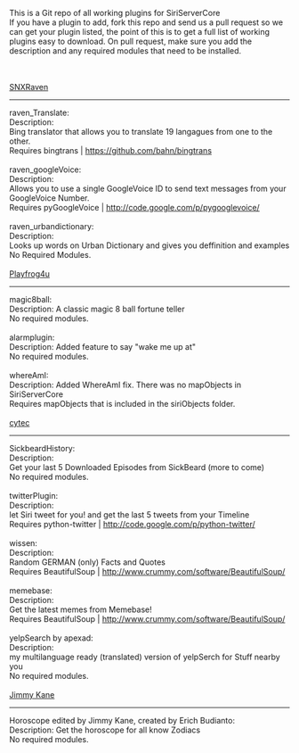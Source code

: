 This is a Git repo of all working plugins for SiriServerCore<BR>
If you have a plugin to add, fork this repo and send us a pull request so we can get your plugin listed, the point of this is to get a full list of working plugins easy to download.
On pull request, make sure you add the description and any required modules that need to be installed. 
<BR>


<BR><BR>
<a href="https://github.com/snxraven">SNXRaven</a><HR>
raven_Translate:<BR>
Description:<BR>
Bing translator that allows you to translate 19 langagues from one to the other.<BR>
Requires bingtrans | https://github.com/bahn/bingtrans<BR>
<BR>
raven_googleVoice:<BR>
Description:<BR>
Allows you to use a single GoogleVoice ID to send text messages from your GoogleVoice Number.<BR> 
Requires pyGoogleVoice | http://code.google.com/p/pygooglevoice/<BR>
<BR>
raven_urbandictionary:<BR>
Description:<BR>
Looks up words on Urban Dictionary and gives you deffinition and examples<BR> 
No Required Modules.<BR>
<BR>
<a href="https://github.com/Playfrog4u">Playfrog4u</a><HR>
magic8ball:<BR>
Description: A classic magic 8 ball fortune teller<BR>
No required modules. <BR>
<BR>
alarmplugin:<BR>
Description: Added feature to say "wake me up at"<BR>
No required modules. <BR>
<BR>
whereAmI:<BR>
Description: Added WhereAmI fix. There was no mapObjects in SiriServerCore<BR>
Requires mapObjects that is included in the siriObjects folder. <BR>
<BR>
<a href="https://github.com/cytec">cytec</a><HR>
SickbeardHistory:<BR>
Description:<BR>
Get your last 5 Downloaded Episodes from SickBeard (more to come)<BR>
No required modules. <BR>
<BR>
twitterPlugin:<BR>
Description:<BR>
let Siri tweet for you! and get the last 5 tweets from your Timeline<BR> 
Requires python-twitter | http://code.google.com/p/python-twitter/<BR>
<BR>
wissen:<BR>
Description:<BR>
Random GERMAN (only) Facts and Quotes<BR>
Requires BeautifulSoup | http://www.crummy.com/software/BeautifulSoup/<BR>
<BR>
memebase:<BR>
Description:<BR>
Get the latest memes from Memebase!<BR>
Requires BeautifulSoup | http://www.crummy.com/software/BeautifulSoup/<BR>
<BR>
yelpSearch by apexad:<BR>
Description:<BR>
my multilanguage ready (translated) version of yelpSerch for Stuff nearby you<BR>
No required modules. <BR>
<BR>
<a href="https://github.com/jimmykane">Jimmy Kane</a><HR>
Horoscope edited by Jimmy Kane, created by Erich Budianto:<BR>
Description: Get the horoscope for all know Zodiacs<BR>
No required modules. <BR>